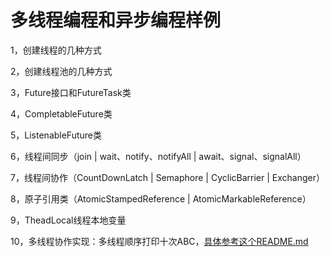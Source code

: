 # 多线程编程和异步编程样例

1，创建线程的几种方式

2，创建线程池的几种方式

3，Future接口和FutureTask类

4，CompletableFuture类

5，ListenableFuture类

6，线程间同步（join | wait、notify、notifyAll | await、signal、signalAll）

7，线程间协作（CountDownLatch | Semaphore | CyclicBarrier | Exchanger）

8，原子引用类（AtomicStampedReference | AtomicMarkableReference）

9，TheadLocal线程本地变量

10，多线程协作实现：多线程顺序打印十次ABC，[具体参考这个README.md](src/main/java/com/mss/sortPrint/readme.md)

